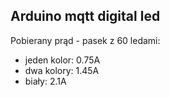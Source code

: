 ## Arduino mqtt digital led

Pobierany prąd - pasek z 60 ledami:

* jeden kolor: 0.75A
* dwa kolory: 1.45A
* biały: 2.1A
